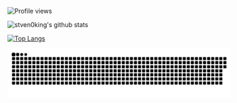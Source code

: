 <!---
- 👋 Hi, I’m @stven0king
- 👀 I’m interested in ...
- 🌱 I’m currently learning ...
- 💞️ I’m looking to collaborate on ...
- 📫 How to reach me ...


stven0king/stven0king is a ✨ special ✨ repository because its `README.md` (this file) appears on your GitHub profile.
You can click the Preview link to take a look at your changes.
--->

![Profile views](https://gpvc.arturio.dev/stven0king)

![stven0king's github stats](https://github-readme-stats.vercel.app/api?username=stven0king&show_icons=true&theme=flag-india)

[![Top Langs](https://github-readme-stats.vercel.app/api/top-langs/?username=stven0king&layout=compact)](https://github.com/anuraghazra/github-readme-stats)

<a href=#><img src="GluttonousSnake.svg"></a>
